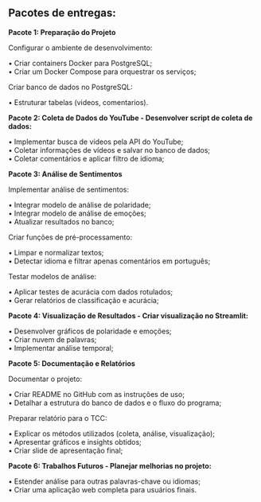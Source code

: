 ## Pacotes de entregas:

**Pacote 1: Preparação do Projeto**  

Configurar o ambiente de desenvolvimento:    

• Criar containers Docker para PostgreSQL;  
• Criar um Docker Compose para orquestrar os serviços;  

Criar banco de dados no PostgreSQL:    

• Estruturar tabelas (videos, comentarios).  

**Pacote 2: Coleta de Dados do YouTube - Desenvolver script de coleta de dados:** 

• Implementar busca de vídeos pela API do YouTube;  
• Coletar informações de vídeos e salvar no banco de dados;  
• Coletar comentários e aplicar filtro de idioma;   

**Pacote 3: Análise de Sentimentos**

Implementar análise de sentimentos:    

• Integrar modelo de análise de polaridade;  
• Integrar modelo de análise de emoções;  
• Atualizar resultados no banco;  

Criar funções de pré-processamento:     

• Limpar e normalizar textos;  
• Detectar idioma e filtrar apenas comentários em português;  

Testar modelos de análise:    

• Aplicar testes de acurácia com dados rotulados;  
• Gerar relatórios de classificação e acurácia;  

**Pacote 4: Visualização de Resultados - Criar visualização no Streamlit:**  

• Desenvolver gráficos de polaridade e emoções;  
• Criar nuvem de palavras;  
• Implementar análise temporal;  

**Pacote 5: Documentação e Relatórios**     
 
Documentar o projeto:    

• Criar README no GitHub com as instruções de uso;  
• Detalhar a estrutura do banco de dados e o fluxo do programa;  

Preparar relatório para o TCC:    

• Explicar os métodos utilizados (coleta, análise, visualização);  
• Apresentar gráficos e insights obtidos;  
• Criar slide de apresentação final;  
 
**Pacote 6: Trabalhos Futuros - Planejar melhorias no projeto:**    

• Estender análise para outras palavras-chave ou idiomas;  
• Criar uma aplicação web completa para usuários finais.  


